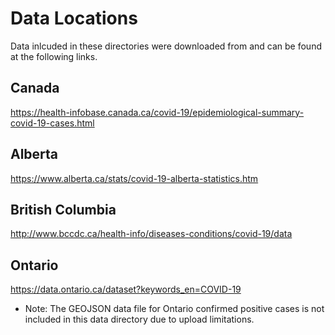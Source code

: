 # Data Locations
Data inlcuded in these directories were downloaded from and can be found at the following links.

## Canada
https://health-infobase.canada.ca/covid-19/epidemiological-summary-covid-19-cases.html

## Alberta
https://www.alberta.ca/stats/covid-19-alberta-statistics.htm

## British Columbia
http://www.bccdc.ca/health-info/diseases-conditions/covid-19/data

## Ontario
https://data.ontario.ca/dataset?keywords_en=COVID-19
* Note: The GEOJSON data file for Ontario confirmed positive cases is not included in this data directory due to upload limitations.
